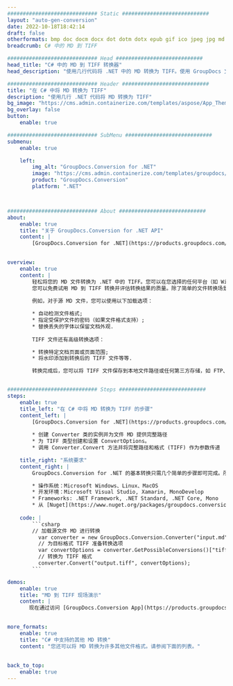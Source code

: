 ```yaml
---
############################# Static ############################
layout: "auto-gen-conversion"
date: 2022-10-18T18:42:14
draft: false
otherformats: bmp doc docm docx dot dotm dotx epub gif ico jpeg jpg md odt ott pdf png psd rtf tex tif tiff txt xps
breadcrumb: C# 中的 MD 到 TIFF

############################# Head ############################
head_title: "C# 中的 MD 到 TIFF 转换器"
head_description: "使用几行代码将 .NET 中的 MD 转换为 TIFF。使用 GroupDocs 文档转换 API 转换 160 多种文件格式。"

############################# Header ############################
title: "在 C# 中将 MD 转换为 TIFF"
description: "使用几行 .NET 代码将 MD 转换为 TIFF"
bg_image: "https://cms.admin.containerize.com/templates/aspose/App_Themes/V3/images/bg/header1.png"
bg_overlay: false
button:
    enable: true

############################# SubMenu ############################
submenu:
    enable: true

    left:
        img_alt: "GroupDocs.Conversion for .NET"
        image: "https://cms.admin.containerize.com/templates/groupdocs/images/product-logos/90x90-noborder/groupdocs-conversion-net.png"
        product: "GroupDocs.Conversion"
        platform: ".NET"



############################# About ############################
about:
    enable: true
    title: "关于 GroupDocs.Conversion for .NET API"
    content: |
        [GroupDocs.Conversion for .NET](https://products.groupdocs.com/conversion/net/)可用于转换Microsoft Word、Excel、PowerPoint、PDF、Visio等格式。 GroupDocs.Conversion 是一个独立的 API，适用于需要高性能的后端和内部系统。它不依赖于任何软件，例如 Microsoft 或 Open Office。
    

overview:
    enable: true
    content: |
        轻松将您的 MD 文件转换为 .NET 中的 TIFF。您可以在您选择的任何平台（如 Windows、Linux、macOS）中仅使用几行 C# 代码行。
        您可以免费试用 MD 到 TIFF 转换并评估转换结果的质量。除了简单的文件转换场景，您还可以尝试更高级的选项来加载源 MD 文件和保存输出 TIFF 结果。 
        
        例如，对于源 MD 文件，您可以使用以下加载选项：

        * 自动检测文件格式;
        * 指定受保护文件的密码（如果文件格式支持）;
        * 替换丢失的字体以保留文档外观.
        
        TIFF 文件还有高级转换选项：

        * 转换特定文档页面或页面范围;
        * 将水印添加到转换后的 TIFF 文件等等.

        转换完成后，您可以将 TIFF 文件保存到本地文件路径或任何第三方存储，如 FTP、Amazon S3、Google Drive、Dropbox 等。请注意 - 将 MD 转换为 TIFF 无需安装任何额外的软件 - 如 MS Office、Open Office、Adobe Acrobat Reader 等。


############################# Steps ############################
steps:
    enable: true
    title_left: "在 C# 中将 MD 转换为 TIFF 的步骤"
    content_left: |
        [GroupDocs.Conversion for .NET](https://products.groupdocs.com/conversion/net/) 使开发人员只需几行代码即可轻松地将 MD 文件转换为 TIFF。
        
        * 创建 Converter 类的实例并为文件 MD 提供完整路径
        * 为 TIFF 类型创建和设置 ConvertOptions。
        * 调用 Converter.Convert 方法并将完整路径和格式 (TIFF) 作为参数传递

    title_right: "系统要求"
    content_right: |
        GroupDocs.Conversion for .NET 的基本转换只需几个简单的步骤即可完成。所有主要平台和操作系统都支持我们的 API。在执行以下代码之前，请确保您的系统上安装了以下先决条件。

        * 操作系统：Microsoft Windows、Linux、MacOS
        * 开发环境：Microsoft Visual Studio, Xamarin, MonoDevelop
        * Frameworks: .NET Framework, .NET Standard, .NET Core, Mono
        * 从 [Nuget](https://www.nuget.org/packages/groupdocs.conversion) 获取最新的 GroupDocs.Conversion for .NET
         
    code: |
        ```csharp    
        // 加载源文件 MD 进行转换
          var converter = new GroupDocs.Conversion.Converter("input.md");
          // 为目标格式 TIFF 准备转换选项
          var convertOptions = converter.GetPossibleConversions()["tiff"].ConvertOptions;
          // 转换为 TIFF 格式
          converter.Convert("output.tiff", convertOptions);
        ```

demos:
    enable: true
    title: "MD 到 TIFF 现场演示"
    content: |
       现在通过访问 [GroupDocs.Conversion App](https://products.groupdocs.app/conversion/family) 网站将 MD 转换为 TIFF。在线演示具有以下优点
          

more_formats:
    enable: true
    title: "C# 中支持的其他 MD 转换"
    content: "您还可以将 MD 转换为许多其他文件格式。请参阅下面的列表。"
       
       
back_to_top:
    enable: true
---
```

